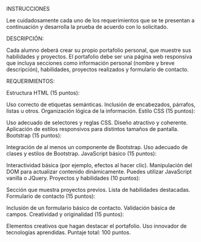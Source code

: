 INSTRUCCIONES

Lee cuidadosamente cada uno de los requerimientos que se te presentan a continuación y desarrolla la prueba de acuerdo con lo solicitado.

DESCRIPCIÓN:

Cada alumno deberá crear su propio portafolio personal, que muestre sus habilidades y proyectos. El portafolio debe ser una página web responsiva que incluya secciones como información personal (nombre y breve descripción), habilidades, proyectos realizados y formulario de contacto.

REQUERIMIENTOS:

Estructura HTML (15 puntos):

Uso correcto de etiquetas semánticas.
Inclusión de encabezados, párrafos, listas u otros.
Organización lógica de la información.
Estilo CSS (15 puntos):

Uso adecuado de selectores y reglas CSS.
Diseño atractivo y coherente.
Aplicación de estilos responsivos para distintos tamaños de pantalla.
Bootstrap (15 puntos):

Integración de al menos un componente de Bootstrap.
Uso adecuado de clases y estilos de Bootstrap.
JavaScript básico (15 puntos):

Interactividad básica (por ejemplo, efectos al hacer clic).
Manipulación del DOM para actualizar contenido dinámicamente.
Puedes utilizar JavaScript vanilla o JQuery.
Proyectos y habilidades (10 puntos):

Sección que muestra proyectos previos.
Lista de habilidades destacadas.
Formulario de contacto (15 puntos):

Inclusión de un formulario básico de contacto.
Validación básica de campos.
Creatividad y originalidad (15 puntos):

Elementos creativos que hagan destacar el portafolio.
Uso innovador de tecnologías aprendidas.
Puntaje total: 100 puntos.
